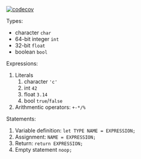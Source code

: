 [![codecov](https://codecov.io/gh/mbednarski/xdlang/branch/master/graph/badge.svg?token=Q3QWZROFJW)](https://codecov.io/gh/mbednarski/xdlang)

Types:
* character `char`
* 64-bit integer `int`
* 32-bit `float`
* boolean `bool`



Expressions:
1. Literals
   1. character `'c'`
   2. int `42`
   3. float `3.14`
   4. bool `true`/`false`
2. Arithmentic operators: `+-*/%`

Statements:
1. Variable definition: `let TYPE NAME = EXPRESSION;`
2. Assignment: `NAME = EXPRESSION;`
3. Return: `return EXPRESSION;`
4. Empty statement `noop;`
